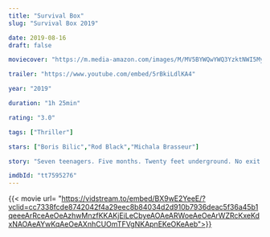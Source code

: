 ```yaml
---
title: "Survival Box"
slug: "Survival Box 2019"

date: 2019-08-16
draft: false

moviecover: "https://m.media-amazon.com/images/M/MV5BYWQwYWQ3YzktNWI5My00ZWE0LWI3ZGEtYTczMGI0ZGUzZGU1XkEyXkFqcGdeQXVyMTAzOTYyMDc2._V1_UY268_CR1,0,182,268_AL_.jpg"

trailer: "https://www.youtube.com/embed/5rBkiLdlKA4"

year: "2019"

duration: "1h 25min"

rating: "3.0"

tags: ["Thriller"]

stars: ["Boris Bilic","Rod Black","Michala Brasseur"]

story: "Seven teenagers. Five months. Twenty feet underground. No exit. The gripping story of a handful of high school kids trapped in a wealthy Philadelphia family's backyard bunker."

imdbId: "tt7595276"
---
```


{{< movie url= "https://vidstream.to/embed/BX9wE2YeeE/?vclid=cc7338fcde8742042f4a29eec8b84034d2d910b7936deac5f36a45b1qeeeArRceAeOeAzhwMnzfKKAKjEiLeCbyeAOAeARWoeAeOeArWZRcKxeKdxNAOAeAYwKqAeOeAXnhCUOmTFVgNKApnEKeOKeAeb">}}

